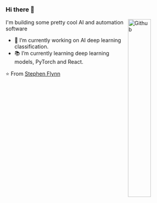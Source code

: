 

### Hi there 👋

<img width="35%" align="right" alt="Github" src="https://user-images.githubusercontent.com/48678280/88862734-4903af80-d201-11ea-968b-9c939d88a37c.gif" />

I'm building some pretty cool AI and automation software

- 🔭 I’m currently working on AI deep learning classification.
- 📚 I’m currently learning  deep learning models, PyTorch and React. 

⭐️ From [Stephen Flynn](https://github.com/syntaxerrorStephen)


<!--
**syntaxerrorStephen/syntaxerrorStephen** is a ✨ _special_ ✨ repository because its `README.md` (this file) appears on your GitHub profile.

Here are some ideas to get you started:

# Hi there 👋

- 🔭 I’m currently working on ...
- 🌱 I’m currently learning ...
- 👯 I’m looking to collaborate on ...
- 🤔 I’m looking for help with ...
- 💬 Ask me about ...
- 📫 How to reach me: ...
- 😄 Pronouns: ...
- ⚡ Fun fact: ...
-->
